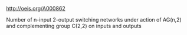http://oeis.org/A000862

Number of n-input 2-output switching networks under action of AG(n,2) and complementing group C(2,2) on inputs and outputs
